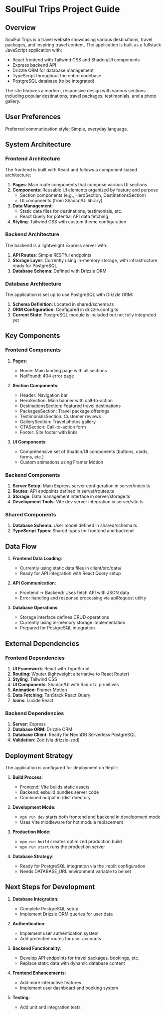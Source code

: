 # SoulFul Trips Project Guide

## Overview

SoulFul Trips is a travel website showcasing various destinations, travel packages, and inspiring travel content. The application is built as a fullstack JavaScript application with:

- React frontend with Tailwind CSS and Shadcn/UI components
- Express backend API 
- Drizzle ORM for database management
- TypeScript throughout the entire codebase
- PostgreSQL database (to be integrated)

The site features a modern, responsive design with various sections including popular destinations, travel packages, testimonials, and a photo gallery.

## User Preferences

Preferred communication style: Simple, everyday language.

## System Architecture

### Frontend Architecture

The frontend is built with React and follows a component-based architecture:

1. **Pages**: Main route components that compose various UI sections
2. **Components**: Reusable UI elements organized by feature and purpose
   - Section components (e.g., HeroSection, DestinationsSection)
   - UI components (from Shadcn/UI library)
3. **Data Management**: 
   - Static data files for destinations, testimonials, etc.
   - React Query for potential API data fetching
4. **Styling**: Tailwind CSS with custom theme configuration

### Backend Architecture

The backend is a lightweight Express server with:

1. **API Routes**: Simple RESTful endpoints
2. **Storage Layer**: Currently using in-memory storage, with infrastructure ready for PostgreSQL
3. **Database Schema**: Defined with Drizzle ORM

### Database Architecture

The application is set up to use PostgreSQL with Drizzle ORM:

1. **Schema Definition**: Located in shared/schema.ts
2. **ORM Configuration**: Configured in drizzle.config.ts
3. **Current State**: PostgreSQL module is included but not fully integrated yet

## Key Components

### Frontend Components

1. **Pages**:
   - Home: Main landing page with all sections
   - NotFound: 404 error page

2. **Section Components**:
   - Header: Navigation bar
   - HeroSection: Main banner with call-to-action
   - DestinationsSection: Featured travel destinations
   - PackagesSection: Travel package offerings
   - TestimonialsSection: Customer reviews
   - GallerySection: Travel photos gallery
   - CTASection: Call-to-action form
   - Footer: Site footer with links

3. **UI Components**:
   - Comprehensive set of Shadcn/UI components (buttons, cards, forms, etc.)
   - Custom animations using Framer Motion

### Backend Components

1. **Server Setup**: Main Express server configuration in server/index.ts
2. **Routes**: API endpoints defined in server/routes.ts
3. **Storage**: Data management interface in server/storage.ts
4. **Development Tools**: Vite dev server integration in server/vite.ts

### Shared Components

1. **Database Schema**: User model defined in shared/schema.ts
2. **TypeScript Types**: Shared types for frontend and backend

## Data Flow

1. **Frontend Data Loading**:
   - Currently using static data files in client/src/data/
   - Ready for API integration with React Query setup

2. **API Communication**:
   - Frontend -> Backend: Uses fetch API with JSON data
   - Error handling and response processing via apiRequest utility

3. **Database Operations**:
   - Storage interface defines CRUD operations
   - Currently using in-memory storage implementation
   - Prepared for PostgreSQL integration

## External Dependencies

### Frontend Dependencies

1. **UI Framework**: React with TypeScript
2. **Routing**: Wouter (lightweight alternative to React Router)
3. **Styling**: Tailwind CSS
4. **UI Components**: Shadcn/UI with Radix UI primitives
5. **Animation**: Framer Motion
6. **Data Fetching**: TanStack React Query
7. **Icons**: Lucide React

### Backend Dependencies

1. **Server**: Express
2. **Database ORM**: Drizzle ORM
3. **Database Client**: Ready for NeonDB Serverless PostgreSQL
4. **Validation**: Zod (via drizzle-zod)

## Deployment Strategy

The application is configured for deployment on Replit:

1. **Build Process**:
   - Frontend: Vite builds static assets
   - Backend: esbuild bundles server code
   - Combined output in /dist directory

2. **Development Mode**:
   - `npm run dev` starts both frontend and backend in development mode
   - Uses Vite middleware for hot module replacement

3. **Production Mode**:
   - `npm run build` creates optimized production build
   - `npm run start` runs the production server

4. **Database Strategy**:
   - Ready for PostgreSQL integration via the .replit configuration
   - Needs DATABASE_URL environment variable to be set

## Next Steps for Development

1. **Database Integration**:
   - Complete PostgreSQL setup
   - Implement Drizzle ORM queries for user data

2. **Authentication**:
   - Implement user authentication system
   - Add protected routes for user accounts

3. **Backend Functionality**:
   - Develop API endpoints for travel packages, bookings, etc.
   - Replace static data with dynamic database content

4. **Frontend Enhancements**:
   - Add more interactive features
   - Implement user dashboard and booking system

5. **Testing**:
   - Add unit and integration tests